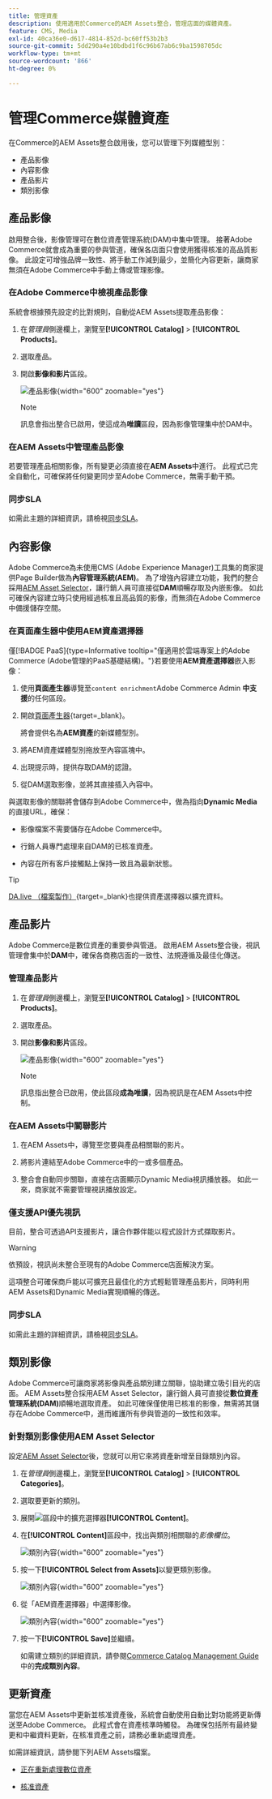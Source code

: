 ```yaml
---
title: 管理資產
description: 使用適用於Commerce的AEM Assets整合，管理店面的媒體資產。
feature: CMS, Media
exl-id: 40ca36e0-d617-4814-852d-bc60ff53b2b3
source-git-commit: 5dd290a4e10bdbd1f6c96b67ab6c9ba1598705dc
workflow-type: tm+mt
source-wordcount: '866'
ht-degree: 0%

---
```


# 管理Commerce媒體資產

<!--In ACAP-844, this topic was linked to from the Commerce Admin products images and videos when the Assets integration is enabled. If the URL to the topic changes, be sure to add a redirect.-->

在Commerce的AEM Assets整合啟用後，您可以管理下列媒體型別：

* 產品影像
* 內容影像
* 產品影片
* 類別影像

## 產品影像

啟用整合後，影像管理可在數位資產管理系統(DAM)中集中管理。 接著Adobe Commerce就會成為重要的參與管道，確保各店面只會使用獲得核准的高品質影像。 此設定可增強品牌一致性、將手動工作減到最少，並簡化內容更新，讓商家無須在Adobe Commerce中手動上傳或管理影像。

### 在Adobe Commerce中檢視產品影像

系統會根據預先設定的比對規則，自動從AEM Assets提取產品影像：

1. 在&#x200B;_管理員_&#x200B;側邊欄上，瀏覽至&#x200B;**[!UICONTROL Catalog]** > **[!UICONTROL Products]**。

1. 選取產品。

1. 開啟&#x200B;**影像和影片**&#x200B;區段。

   ![產品影像](assets/product-image.png){width="600" zoomable="yes"}

   >[!NOTE]
   >
   > 訊息會指出整合已啟用，使這成為&#x200B;**唯讀**&#x200B;區段，因為影像管理集中於DAM中。

### 在AEM Assets中管理產品影像

若要管理產品相關影像，所有變更必須直接在&#x200B;**AEM Assets**&#x200B;中進行。 此程式已完全自動化，可確保將任何變更同步至Adobe Commerce，無需手動干預。

### 同步SLA

如需此主題的詳細資訊，請檢視[同步SLA](get-started/setup-synchronization.md#synchronization-sla)。

## 內容影像

Adobe Commerce為未使用CMS (Adobe Experience Manager)工具集的商家提供Page Builder做為&#x200B;**內容管理系統(AEM)**。 為了增強內容建立功能，我們的整合採用[AEM Asset Selector](synchronize/asset-selector-integration.md)，讓行銷人員可直接從&#x200B;**DAM**&#x200B;順暢存取及內嵌影像。 如此可確保內容建立時只使用經過核准且高品質的影像，而無須在Adobe Commerce中備援儲存空間。

### 在頁面產生器中使用AEM資產選擇器

僅[!BADGE PaaS]{type=Informative tooltip="僅適用於雲端專案上的Adobe Commerce (Adobe管理的PaaS基礎結構)。"}若要使用&#x200B;**AEM資產選擇器**&#x200B;嵌入影像：

1. 使用&#x200B;**頁面產生器**&#x200B;導覽至`content enrichment`Adobe Commerce Admin **中支援**&#x200B;的任何區段。

1. 開啟[頁面產生器](https://developer.adobe.com/commerce/frontend-core/page-builder/){target=_blank}。

   將會提供名為&#x200B;**AEM資產**&#x200B;的新媒體型別。

1. 將AEM資產媒體型別拖放至內容區塊中。

1. 出現提示時，提供存取DAM的認證。

1. 從DAM選取影像，並將其直接插入內容中。

與選取影像的關聯將會儲存到Adobe Commerce中，做為指向&#x200B;**Dynamic Media**&#x200B;的直接URL，確保：

* 影像檔案不需要儲存在Adobe Commerce中。

* 行銷人員專門處理來自DAM的已核准資產。

* 內容在所有客戶接觸點上保持一致且為最新狀態。

>[!TIP]
>
> [DA.live （檔案製作）](https://experienceleague.adobe.com/developer/commerce/storefront/merchants/storefront-builder/#dalive-document-authoring){target=_blank}也提供資產選擇器以擴充資料。

## 產品影片

Adobe Commerce是數位資產的重要參與管道。 啟用AEM Assets整合後，視訊管理會集中於&#x200B;**DAM**&#x200B;中，確保各商務店面的一致性、法規遵循及最佳化傳送。

### 管理產品影片

1. 在&#x200B;_管理員_&#x200B;側邊欄上，瀏覽至&#x200B;**[!UICONTROL Catalog]** > **[!UICONTROL Products]**。

1. 選取產品。

1. 開啟&#x200B;**影像和影片**&#x200B;區段。

   ![產品影像](assets/product-image.png){width="600" zoomable="yes"}

   >[!NOTE]
   >
   > 訊息指出整合已啟用，使此區段&#x200B;**成為唯讀**，因為視訊是在AEM Assets中控制。

### 在AEM Assets中關聯影片

1. 在AEM Assets中，導覽至您要與產品相關聯的影片。

1. 將影片連結至Adobe Commerce中的一或多個產品。

1. 整合會自動同步關聯，直接在店面顯示Dynamic Media視訊播放器。 如此一來，商家就不需要管理視訊播放設定。

### 僅支援API優先視訊

目前，整合可透過API支援影片，讓合作夥伴能以程式設計方式擷取影片。

>[!WARNING]
>
> 依預設，視訊尚未整合至現有的Adobe Commerce店面解決方案。

這項整合可確保商戶能以可擴充且最佳化的方式輕鬆管理產品影片，同時利用AEM Assets和Dynamic Media實現順暢的傳送。

### 同步SLA

如需此主題的詳細資訊，請檢視[同步SLA](get-started/setup-synchronization.md#synchronization-sla)。

## 類別影像

Adobe Commerce可讓商家將影像與產品類別建立關聯，協助建立吸引目光的店面。 AEM Assets整合採用AEM Asset Selector，讓行銷人員可直接從&#x200B;**數位資產管理系統(DAM)**&#x200B;順暢地選取資產。 如此可確保僅使用已核准的影像，無需將其儲存在Adobe Commerce中，進而維護所有參與管道的一致性和效率。

### 針對類別影像使用AEM Asset Selector

設定[AEM Asset Selector](synchronize/asset-selector-integration.md)後，您就可以用它來將資產新增至目錄類別內容。

1. 在&#x200B;_管理員_&#x200B;側邊欄上，瀏覽至&#x200B;**[!UICONTROL Catalog]** > **[!UICONTROL Categories]**。

1. 選取要更新的類別。

1. 展開![區段中的](../assets/icon-display-expand.png)擴充選擇器&#x200B;**[!UICONTROL Content]**。

1. 在&#x200B;**[!UICONTROL Content]**&#x200B;區段中，找出與類別相關聯的&#x200B;*影像欄位*。

   ![類別內容](assets/category-asset.png){width="600" zoomable="yes"}

1. 按一下&#x200B;**[!UICONTROL Select from Assets]**&#x200B;以變更類別影像。

   ![類別內容](assets/asset-view.png){width="600" zoomable="yes"}

1. 從「AEM資產選擇器」中選擇影像。

   ![類別內容](assets/select-image.png){width="600" zoomable="yes"}

1. 按一下&#x200B;**[!UICONTROL Save]**&#x200B;並繼續。

   如需建立類別的詳細資訊，請參閱[Commerce Catalog Management Guide](https://experienceleague.adobe.com/en/docs/commerce-admin/catalog/categories/create/category-create#step-3-complete-the-category-content)中的&#x200B;**完成類別內容**。

## 更新資產

當您在AEM Assets中更新並核准資產後，系統會自動使用自動比對功能將更新傳送至Adobe Commerce。 此程式會在資產核準時觸發。 為確保包括所有最終變更和中繼資料更新，在核准資產之前，請務必重新處理資產。

如需詳細資訊，請參閱下列AEM Assets檔案。

* [正在重新處理數位資產](https://experienceleague.adobe.com/en/docs/experience-manager-cloud-service/content/assets/manage/reprocessing)

* [核准資產](https://experienceleague.adobe.com/en/docs/experience-manager-cloud-service/content/assets/dynamicmedia/dynamic-media-open-apis/approve-assets)
